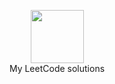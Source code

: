 <p align="center">
    <a href="https://www.leetcode.com/ympons">
        <img height=85 src="https://assets.leetcode.com/static_assets/public/webpack_bundles/images/logo-dark.e99485d9b.svg" />
    </a>
    <br>My LeetCode solutions
</p>
